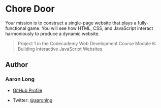 # Chore Door

Your mission is to construct a single-page website that plays a fully-functional game. You will see how HTML, CSS, and JavaScript interact harmoniously to produce a dynamic website.

> Project 1 in the Codecademy Web Development Course Module 6: Building Interactive JavaScript Websites

## Author

### Aaron Long

- [GitHub Profile](https://github.com/aaronlng/)

- Twitter: [@aaronlng](https://twitter.com/aaronlng)
